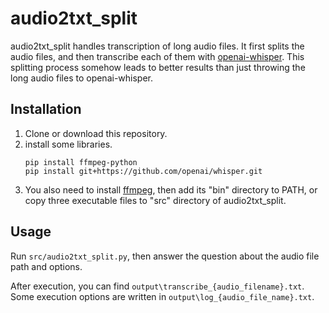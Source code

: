 # audio2txt_split
audio2txt_split handles transcription of long audio files.
It first splits the audio files, and then transcribe each of them with [openai-whisper](https://github.com/openai/whisper). 
This splitting process somehow leads to better results than just throwing the long audio files to openai-whisper.

## Installation
1. Clone or download this repository.
1. install some libraries.
    ```
    pip install ffmpeg-python
    pip install git+https://github.com/openai/whisper.git
    ```
1. You also need to install [ffmpeg](https://ffmpeg.org/download.html), then add its "bin" directory to PATH, or copy three executable files to "src" directory of audio2txt_split.

## Usage
Run `src/audio2txt_split.py`, then answer the question about the audio file path and options.

After execution, you can find `output\transcribe_{audio_filename}.txt`.
Some execution options are written in `output\log_{audio_file_name}.txt`.

